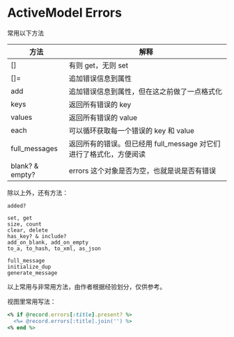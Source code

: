 # ActiveModel Errors

常用以下方法

| 方法 | 解释 |
|--|--|
| [] | 有则 get，无则 set |
| []= | 追加错误信息到属性 |
| add | 追加错误信息到属性，但在这之前做了一点格式化 |
|keys| 返回所有错误的 key |
|values| 返回所有错误的 value |
|each| 可以循环获取每一个错误的 key 和 value |
|full_messages| 返回所有的错误。但已经用 full_message 对它们进行了格式化，方便阅读 |
|blank? & empty?| errors 这个对象是否为空，也就是说是否有错误 |

除以上外，还有方法：

```
added?

set, get
size, count
clear, delete
has_key? & include?
add_on_blank, add_on_empty
to_a, to_hash, to_xml, as_json

full_message
initialize_dup
generate_message
```

以上常用与非常用方法，由作者根据经验划分，仅供参考。

视图里常用写法：

```ruby
<% if @record.errors[:title].present? %>
  <%= @record.errors[:title].join('') %>
<% end %>
```
